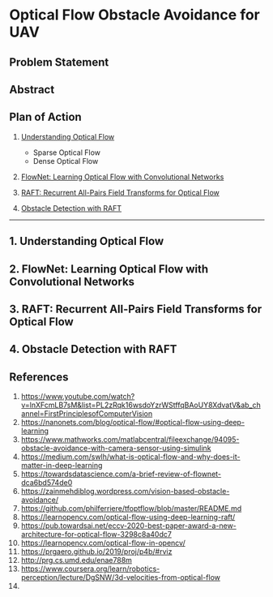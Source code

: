 # Optical Flow Obstacle Avoidance for UAV

## Problem Statement

## Abstract

## Plan of Action
1. [Understanding Optical Flow](#understanding-optical-flow)
    - Sparse Optical Flow
    - Dense Optical Flow  

2. [FlowNet: Learning Optical Flow with Convolutional Networks](#flownet)

3. [RAFT: Recurrent All-Pairs Field Transforms for Optical Flow](#raft)

4. [Obstacle Detection with RAFT](#obstacle-detection)

---------------------

<a name="understanding-optical-flow"></a>
## 1. Understanding Optical Flow



<a name="flownet"></a>
## 2. FlowNet: Learning Optical Flow with Convolutional Networks



<a name="raft"></a>
## 3. RAFT: Recurrent All-Pairs Field Transforms for Optical Flow


<a name="obstacle-detection"></a>
## 4. Obstacle Detection with RAFT









## References
1. https://www.youtube.com/watch?v=lnXFcmLB7sM&list=PL2zRqk16wsdoYzrWStffqBAoUY8XdvatV&ab_channel=FirstPrinciplesofComputerVision
2. https://nanonets.com/blog/optical-flow/#optical-flow-using-deep-learning
3. https://www.mathworks.com/matlabcentral/fileexchange/94095-obstacle-avoidance-with-camera-sensor-using-simulink
4. https://medium.com/swlh/what-is-optical-flow-and-why-does-it-matter-in-deep-learning
5. https://towardsdatascience.com/a-brief-review-of-flownet-dca6bd574de0
6. https://zainmehdiblog.wordpress.com/vision-based-obstacle-avoidance/
7. https://github.com/philferriere/tfoptflow/blob/master/README.md
8. https://learnopencv.com/optical-flow-using-deep-learning-raft/
9. https://pub.towardsai.net/eccv-2020-best-paper-award-a-new-architecture-for-optical-flow-3298c8a40dc7
10. https://learnopencv.com/optical-flow-in-opencv/
11. https://prgaero.github.io/2019/proj/p4b/#rviz
12. http://prg.cs.umd.edu/enae788m
13. https://www.coursera.org/learn/robotics-perception/lecture/DgSNW/3d-velocities-from-optical-flow
14. 
